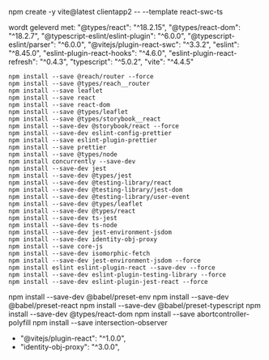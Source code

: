 npm create -y vite@latest clientapp2 -- --template react-swc-ts

wordt geleverd met:
"@types/react": "^18.2.15",
"@types/react-dom": "^18.2.7",
"@typescript-eslint/eslint-plugin": "^6.0.0",
"@typescript-eslint/parser": "^6.0.0",
"@vitejs/plugin-react-swc": "^3.3.2",
"eslint": "^8.45.0",
"eslint-plugin-react-hooks": "^4.6.0",
"eslint-plugin-react-refresh": "^0.4.3",
"typescript": "^5.0.2",
"vite": "^4.4.5"

```
npm install --save @reach/router --force
npm install --save @types/reach__router
npm install --save leaflet
npm install --save react
npm install --save react-dom
npm install --save @types/leaflet
npm install --save @types/storybook__react
npm install --save-dev @storybook/react --force
npm install --save-dev eslint-config-prettier
npm install --save eslint-plugin-prettier
npm install --save prettier
npm install --save @types/node
npm install concurrently --save-dev
npm install --save-dev jest
npm install --save-dev @types/jest
npm install --save-dev @testing-library/react
npm install --save-dev @testing-library/jest-dom
npm install --save-dev @testing-library/user-event
npm install --save-dev @types/leaflet
npm install --save-dev @types/react
npm install --save-dev ts-jest
npm install --save-dev ts-node
npm install --save-dev jest-environment-jsdom
npm install --save-dev identity-obj-proxy
npm install --save core-js
npm install --save-dev isomorphic-fetch
npm install --save-dev jest-environment-jsdom --force
npm install eslint eslint-plugin-react --save-dev --force
npm install --save-dev eslint-plugin-testing-library --force
npm install --save-dev eslint-plugin-jest-react --force
```

npm install --save-dev @babel/preset-env
npm install --save-dev @babel/preset-react
npm install --save-dev @babel/preset-typescript
npm install --save-dev @types/react-dom
npm install --save abortcontroller-polyfill
npm install --save intersection-observer

-   "@vitejs/plugin-react": "^1.0.0",
-   "identity-obj-proxy": "^3.0.0",
